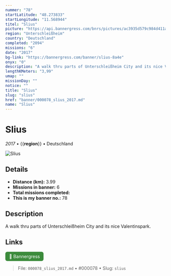 ```yaml
---
nummer: "78"
startLatitude: "48.273833"
startLongitude: "11.568944"
titel: "Slius"
picture: "https://api.bannergress.com/bnrs/pictures/ac3935d579c984d411a595e7076e1a83"
region: "Unterschleißheim"
country: "Deutschland"
completed: "2094"
missions: "6"
date: "2017"
bg-link: "https://bannergress.com/banner/slius-8a4e"
onyx: "0"
description: "A walk thru parts of Unterschleißheim City and its nice Valentinspark."
lengthKMeters: "3,99"
umap: ""
missionDay: ""
notice: ""
title: "Slius"
slug: "slius"
href: "banner/000078_slius_2017.md"
name: "Slius"
---
```

# Slius

*2017* • {{__region__}} • Deutschland

![Slius](https://api.bannergress.com/bnrs/pictures/ac3935d579c984d411a595e7076e1a83)



## Details
- **Distance (km):** 3.99
- **Missions in banner:** 6
- **Total missions completed:** 
- **This is my banner no.:** 78



## Description
A walk thru parts of Unterschleißheim City and its nice Valentinspark.



## Links
<a href="https://bannergress.com/banner/slius-8a4e" target="_blank" style="display:inline-block;margin-right:8px;padding:6px 12px;background:#3c8b3c;color:#fff;text-decoration:none;border-radius:6px;">🔗 Bannergress</a>



> File: `000078_slius_2017.md` • #000078 • Slug: `slius`
